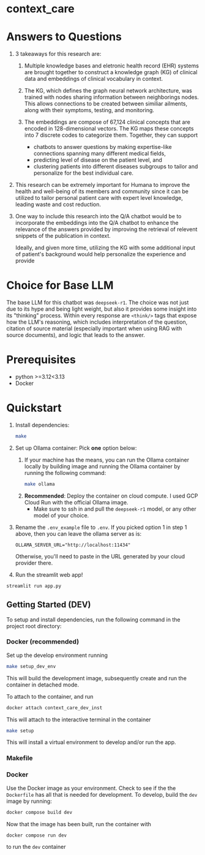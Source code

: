 # context_care


# Answers to Questions
1. 3 takeaways for this research are:
    1. Multiple knowledge bases and eletronic health record (EHR) systems are
    brought together to construct a knowledge graph (KG) of clinical data and
    embeddings of clinical vocabulary in context.

    1. The KG, which defines the graph neural network architecture, was trained with nodes sharing information between neighborings nodes. This allows
    connections to be created between similiar ailments, along with their symptoms, testing, and monitoring.

    1. The embeddings are compose of 67,124 clinical concepts that are encoded in 128-dimensional vectors. The KG maps these concepts into 7 discrete codes to categorize them. Together, they can support
        * chatbots to answer questions by making expertise-like connections spanning many different medical fields,
        * predicting level of disease on the patient level, and
        * clustering patients into different diseases subgroups to tailor and personalize for the best individual care.


1. This research can be extremely important for Humana to improve the health and well-being of its members and community since it can be utilized to tailor
personal patient care with expert level knowledge, leading waste and cost
reduction.

1. One way to include this research into the Q/A chatbot would be to
incorporate the embeddings into the Q/A chatbot to enhance the relevance
of the answers provided by improving the retrieval of relevent snippets of the publication in context.

    Ideally, and given more time, utilizing the KG with some additional input
    of patient's background would help personalize the experience
    and provide

# Choice for Base LLM
The base LLM for this chatbot was `deepseek-r1`. The choice was not just due to
its hype and being light weight, but also it provides some insight into its
"thinking" process. Within every response are `<think/>` tags that expose how
the LLM's reasoning, which includes interpretation of the question, citation
of source material (especially important when using RAG with source documents),
and logic that leads to the answer.

# Prerequisites
* python >=3.12<3.13
* Docker

# Quickstart
1. Install dependencies:
    ```bash
    make
    ```
1. Set up Ollama container: Pick **one** option below:
    1. If your machine has the means, you can run the Ollama container locally
    by building image and running the Ollama container by running the following
    command:
        ```bash
        make ollama
        ```
    1. **Recommended**: Deploy the container on cloud compute. I used GCP Cloud
    Run with the official Ollama image.
        * Make sure to ssh in and pull the `deepseek-r1` model, or any other
        model of your choice.

1. Rename the `.env_example` file to `.env`. If you picked option 1 in step 1
above, then you can leave the ollama server as is:
    ```
    OLLAMA_SERVER_URL="http://localhost:11434"
    ```

    Otherwise, you'll need to paste in the URL generated by your cloud provider
    there.

1. Run the streamlit web app!
```
streamlit run app.py
```



## Getting Started (DEV)
To setup and install dependencies, run the following command in the project root directory:

### Docker (recommended)
Set up the develop environment running

```bash
make setup_dev_env
```

This will build the development image, subsequently create and run the container in detached mode.

To attach to the container, and run
```bash
docker attach context_care_dev_inst
```
This will attach to the interactive terminal in the container


```bash
make setup
```
This will install a virtual environment to develop and/or run the app.

### Makefile

### Docker
Use the Docker image as your environment. Check to see if the the `Dockerfile` has all that is needed for development.
To develop, build the `dev` image by running:

```bash
docker compose build dev
```

Now that the image has been built, run the container with

```bash
docker compose run dev
```

to run the `dev` container
